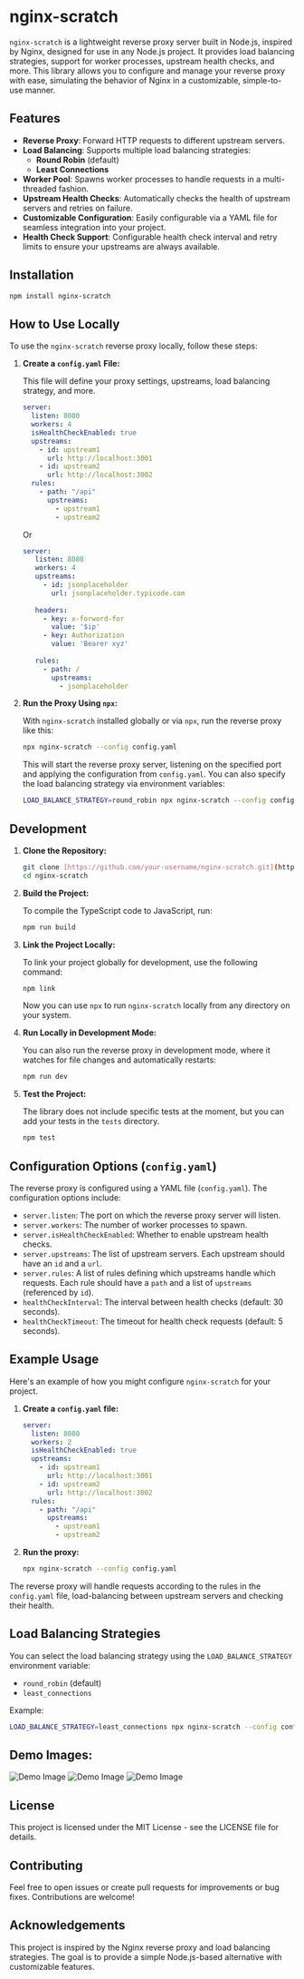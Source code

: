 # nginx-scratch

`nginx-scratch` is a lightweight reverse proxy server built in Node.js, inspired by Nginx, designed for use in any Node.js project. It provides load balancing strategies, support for worker processes, upstream health checks, and more. This library allows you to configure and manage your reverse proxy with ease, simulating the behavior of Nginx in a customizable, simple-to-use manner.

## Features

- **Reverse Proxy**: Forward HTTP requests to different upstream servers.
- **Load Balancing**: Supports multiple load balancing strategies:
  - **Round Robin** (default)
  - **Least Connections**
- **Worker Pool**: Spawns worker processes to handle requests in a multi-threaded fashion.
- **Upstream Health Checks**: Automatically checks the health of upstream servers and retries on failure.
- **Customizable Configuration**: Easily configurable via a YAML file for seamless integration into your project.
- **Health Check Support**: Configurable health check interval and retry limits to ensure your upstreams are always available.

## Installation

```bash
npm install nginx-scratch
```

## How to Use Locally

To use the `nginx-scratch` reverse proxy locally, follow these steps:

1. **Create a `config.yaml` File:**

   This file will define your proxy settings, upstreams, load balancing strategy, and more.

   ```yaml
   server:
     listen: 8080
     workers: 4
     isHealthCheckEnabled: true
     upstreams:
       - id: upstream1
         url: http://localhost:3001
       - id: upstream2
         url: http://localhost:3002
     rules:
       - path: "/api"
         upstreams:
           - upstream1
           - upstream2
   ```
    Or
   ```yaml
   server:
      listen: 8080
      workers: 4
      upstreams:
        - id: jsonplaceholder
          url: jsonplaceholder.typicode.com
        
      headers:
        - key: x-forword-for
          value: '$ip'
        - key: Authorization
          value: 'Bearer xyz'
      
      rules:
        - path: /
          upstreams: 
            - jsonplaceholder    
   ```

2. **Run the Proxy Using `npx`:**

   With `nginx-scratch` installed globally or via `npx`, run the reverse proxy like this:

   ```bash
   npx nginx-scratch --config config.yaml
   ```

   This will start the reverse proxy server, listening on the specified port and applying the configuration from `config.yaml`.  You can also specify the load balancing strategy via environment variables:

   ```bash
   LOAD_BALANCE_STRATEGY=round_robin npx nginx-scratch --config config.yaml  # or least_connections
   ```

## Development

1. **Clone the Repository:**

   ```bash
   git clone [https://github.com/your-username/nginx-scratch.git](https://github.com/your-username/nginx-scratch.git)
   cd nginx-scratch
   ```

2. **Build the Project:**

   To compile the TypeScript code to JavaScript, run:

   ```bash
   npm run build
   ```

3. **Link the Project Locally:**

   To link your project globally for development, use the following command:

   ```bash
   npm link
   ```

   Now you can use `npx` to run `nginx-scratch` locally from any directory on your system.

4. **Run Locally in Development Mode:**

   You can also run the reverse proxy in development mode, where it watches for file changes and automatically restarts:

   ```bash
   npm run dev
   ```

5. **Test the Project:**

   The library does not include specific tests at the moment, but you can add your tests in the `tests` directory.

   ```bash
   npm test
   ```

## Configuration Options (`config.yaml`)

The reverse proxy is configured using a YAML file (`config.yaml`). The configuration options include:

- `server.listen`: The port on which the reverse proxy server will listen.
- `server.workers`: The number of worker processes to spawn.
- `server.isHealthCheckEnabled`: Whether to enable upstream health checks.
- `server.upstreams`: The list of upstream servers.  Each upstream should have an `id` and a `url`.
- `server.rules`: A list of rules defining which upstreams handle which requests.  Each rule should have a `path` and a list of `upstreams` (referenced by `id`).
- `healthCheckInterval`: The interval between health checks (default: 30 seconds).
- `healthCheckTimeout`: The timeout for health check requests (default: 5 seconds).

## Example Usage

Here's an example of how you might configure `nginx-scratch` for your project.

1. **Create a `config.yaml` file:**

   ```yaml
   server:
     listen: 8080
     workers: 2
     isHealthCheckEnabled: true
     upstreams:
       - id: upstream1
         url: http://localhost:3001
       - id: upstream2
         url: http://localhost:3002
     rules:
       - path: "/api"
         upstreams:
           - upstream1
           - upstream2
   ```

2. **Run the proxy:**

   ```bash
   npx nginx-scratch --config config.yaml
   ```

The reverse proxy will handle requests according to the rules in the `config.yaml` file, load-balancing between upstream servers and checking their health.

## Load Balancing Strategies

You can select the load balancing strategy using the `LOAD_BALANCE_STRATEGY` environment variable:

- `round_robin` (default)
- `least_connections`

Example:

```bash
LOAD_BALANCE_STRATEGY=least_connections npx nginx-scratch --config config.yaml
```

## Demo Images:
![Demo Image](https://github.com/TejasSathe010/Web-Server-Software-Ngnix/blob/main/img/demo1.png)
![Demo Image](https://github.com/TejasSathe010/Web-Server-Software-Ngnix/blob/main/img/demo2.png)
![Demo Image](https://github.com/TejasSathe010/Web-Server-Software-Ngnix/blob/main/img/demo3.png)

## License

This project is licensed under the MIT License - see the LICENSE file for details.

## Contributing

Feel free to open issues or create pull requests for improvements or bug fixes. Contributions are welcome!

## Acknowledgements

This project is inspired by the Nginx reverse proxy and load balancing strategies. The goal is to provide a simple Node.js-based alternative with customizable features.
```
